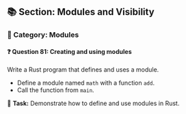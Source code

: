 ## 📚 Section: Modules and Visibility  
### 🔹 Category: Modules  
#### ❓ Question 81: Creating and using modules

Write a Rust program that defines and uses a module.

- Define a module named `math` with a function `add`.
- Call the function from `main`.

🔧 **Task:** Demonstrate how to define and use modules in Rust.
